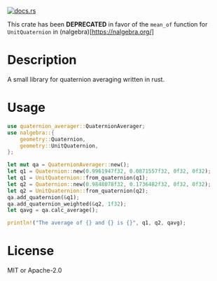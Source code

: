 [![docs.rs](https://docs.rs/quaternion_averager/badge.svg)](https://docs.rs/quaternion_averager/)

This crate has been **DEPRECATED** in favor of the `mean_of` function for
`UnitQuaternion` in (nalgebra)[https://nalgebra.org/]

# Description
A small library for quaternion averaging written in rust.

# Usage
``` Rust
use quaternion_averager::QuaternionAverager;
use nalgebra::{
    geometry::Quaternion,
    geometry::UnitQuaternion,
};

let mut qa = QuaternionAverager::new();
let q1 = Quaternion::new(0.9961947f32, 0.0871557f32, 0f32, 0f32);
let q1 = UnitQuaternion::from_quaternion(q1);
let q2 = Quaternion::new(0.9848078f32, 0.1736482f32, 0f32, 0f32);
let q2 = UnitQuaternion::from_quaternion(q2);
qa.add_quaternion(&q1);
qa.add_quaternion_weighted(&q2, 1f32);
let qavg = qa.calc_average();

println!("The average of {} and {} is {}", q1, q2, qavg);
```

# License
MIT or Apache-2.0
